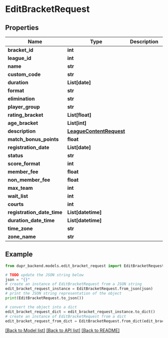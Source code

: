# EditBracketRequest


## Properties

Name | Type | Description | Notes
------------ | ------------- | ------------- | -------------
**bracket_id** | **int** |  | 
**league_id** | **int** |  | 
**name** | **str** |  | [optional] 
**custom_code** | **str** |  | [optional] 
**duration** | **List[date]** |  | [optional] 
**format** | **str** |  | [optional] 
**elimination** | **str** |  | [optional] 
**player_group** | **str** |  | [optional] 
**rating_bracket** | **List[float]** |  | [optional] 
**age_bracket** | **List[int]** |  | [optional] 
**description** | [**LeagueContentRequest**](LeagueContentRequest.md) |  | [optional] 
**match_bonus_points** | **float** |  | [optional] 
**registration_date** | **List[date]** |  | [optional] 
**status** | **str** |  | [optional] 
**score_format** | **int** |  | 
**member_fee** | **float** |  | [optional] 
**non_member_fee** | **float** |  | 
**max_team** | **int** |  | [optional] 
**wait_list** | **int** |  | 
**courts** | **int** |  | 
**registration_date_time** | **List[datetime]** |  | [optional] 
**duration_date_time** | **List[datetime]** |  | [optional] 
**time_zone** | **str** |  | [optional] 
**zone_name** | **str** |  | [optional] 

## Example

```python
from dupr_backend.models.edit_bracket_request import EditBracketRequest

# TODO update the JSON string below
json = "{}"
# create an instance of EditBracketRequest from a JSON string
edit_bracket_request_instance = EditBracketRequest.from_json(json)
# print the JSON string representation of the object
print(EditBracketRequest.to_json())

# convert the object into a dict
edit_bracket_request_dict = edit_bracket_request_instance.to_dict()
# create an instance of EditBracketRequest from a dict
edit_bracket_request_from_dict = EditBracketRequest.from_dict(edit_bracket_request_dict)
```
[[Back to Model list]](../README.md#documentation-for-models) [[Back to API list]](../README.md#documentation-for-api-endpoints) [[Back to README]](../README.md)



